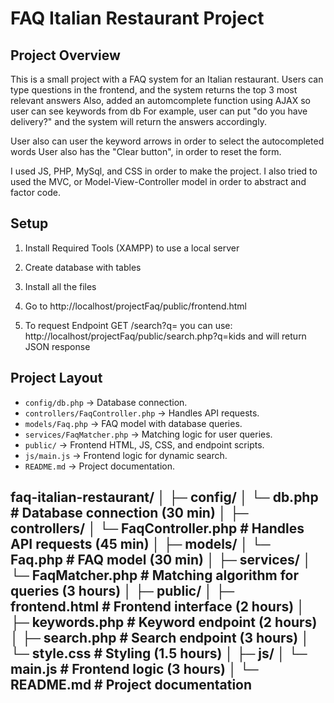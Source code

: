 # FAQ Italian Restaurant Project

## Project Overview
This is a small project with a FAQ system for an Italian restaurant. Users can type questions in the frontend, and the system returns the top 3 most relevant answers
Also, added an automcomplete function using AJAX so user can see keywords from db
For example, user can put "do you have delivery?" and the system will return the answers accordingly. 

User also can user the keyword arrows in order to select the autocompleted words
User also has the "Clear button", in order to reset the form.

I used JS, PHP, MySql, and CSS in order to make the project.
I also tried to used the MVC, or Model-View-Controller model in order to abstract and factor code.

## Setup
1. Install Required Tools (XAMPP) to use a local server
2. Create database with tables
3. Install all the files
4. Go to http://localhost/projectFaq/public/frontend.html

5. To request Endpoint GET /search?q= you can use: http://localhost/projectFaq/public/search.php?q=kids and will return JSON response
   


## Project Layout

- `config/db.php` → Database connection.
- `controllers/FaqController.php` → Handles API requests.
- `models/Faq.php` → FAQ model with database queries.
- `services/FaqMatcher.php` → Matching logic for user queries.
- `public/` → Frontend HTML, JS, CSS, and endpoint scripts.
- `js/main.js` → Frontend logic for dynamic search.
- `README.md` → Project documentation.


faq-italian-restaurant/
│
├─ config/
│   └─ db.php               # Database connection (30 min)
│
├─ controllers/
│   └─ FaqController.php    # Handles API requests (45 min)
│
├─ models/
│   └─ Faq.php               # FAQ model (30 min)
│
├─ services/
│   └─ FaqMatcher.php       # Matching algorithm for queries (3 hours)
│
├─ public/
│   ├─ frontend.html         # Frontend interface (2 hours)
│   ├─ keywords.php          # Keyword endpoint (2 hours)
│   ├─ search.php            # Search endpoint (3 hours)
│   └─ style.css             # Styling (1.5 hours)
│
├─ js/
│   └─ main.js               # Frontend logic (3 hours)
│
└─ README.md                 # Project documentation
---

